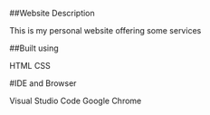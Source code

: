 ##Website Description

This is my personal website offering some services

##Built using

HTML
CSS

#IDE and Browser

Visual Studio Code
Google Chrome

